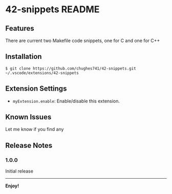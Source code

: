 # 42-snippets README

## Features

There are current two Makefile code snippets, one for C and one for C++

## Installation
```$ git clone https://github.com/chughes741/42-snippets.git ~/.vscode/extensions/42-snippets```


## Extension Settings

* `myExtension.enable`: Enable/disable this extension.

## Known Issues

Let me know if you find any

## Release Notes

### 1.0.0

Initial release

---

**Enjoy!**
